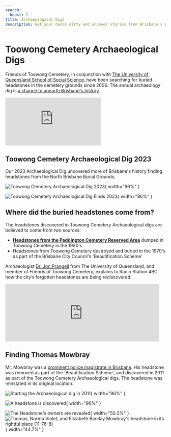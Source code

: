 ```yaml
---
search:
  boost: 2
title: Archaeological Digs
description: Get your hands dirty and uncover stories from Brisbane's past 
---
```

<!-- 
--8<-- "snippets/sem/headstones/archaeological-digs-with-event.json"
--8<-- "snippets/sem/headstones/archaeological-digs.json"
-->

# Toowong Cemetery Archaeological Digs

Friends of Toowong Cemetery, in conjunction with [The University of Queensland School of Social Science](https://social-science.uq.edu.au/undergraduate/archaeology), have been searching for buried headstones in the cemetery grounds since 2006. The annual archaeology dig is [a chance to unearth Brisbane's history](https://www.abc.net.au/news/2018-05-26/archaeology-dig-at-toowong-cemetery-a-chance-to-unearth-history/9800474). 

<!--
**Our 2024 Dig is planned for Saturday 25 May. Come along and watch the dig, or join in - make sure you wear appropriate clothing, closed shoes, and gardening gloves. We'll provide tools and instruction.**
-->

<div class="video-wrapper">
  <iframe src="https://www.youtube.com/embed/hgCx4OW69cY" title="YouTube video player" frameborder="0" allow="accelerometer; clipboard-write; encrypted-media; gyroscope; picture-in-picture" allowfullscreen></iframe>
</div> 

## Toowong Cemetery Archaeological Dig 2023 

Our 2023 Archaeological Dig uncovered more of Brisbane's history finding headstones from the North Brisbane Burial Grounds. 

![Toowong Cemetery Archaeological Dig 2023](../assets/images/digs/2023/dig-2023.jpg){ width="96%" } 

![Toowong Cemetery Archaeological Dig Finds 2023](../assets/images/digs/2023/dig-finds-2023.jpg){ width="96%" } 


## Where did the buried headstones come from?

The headstones discovered in Toowong Cemetery Archaeological digs are believed to come from two sources: 

- **[Headstones from the Paddington Cemetery Reserved Area](lost-paddington-headstones.md)** dumped in Toowong Cemetery in the 1930's
- Headstones from Toowong Cemetery destroyed and buried in the 1970's as part of the Brisbane City Council's 'Beautification Scheme'

Archaeologist [Dr. Jon Prangell](https://social-science.uq.edu.au/profile/138/jon-prangnell) from The University of Queensland, and member of Friends of Toowong Cemetery, explains to Radio Station 4BC how the city’s forgotten headstones are being rediscovered. 

<iframe src="https://omny.fm/shows/4bc-weekends-with-spencer-howson/archaeologists-unearth-forgotten-headstones-in-too/embed" width="96%" height="180" allow="autoplay; clipboard-write" frameborder="0" title="Archaeologists unearth  forgotten headstones in Toowong"></iframe>

<!--
## Headstones uncovered in Toowong Cemetery

Many headstones have been found in Toowong Cemetery Archaeological digs. 

**[See photos of our discoveries](https://www.facebook.com/pg/1871fotc/photos/?ref=page_internal)** on Facebook.

![Headstones discovered in Toowong Cemetery Archaeological digs](../assets/lost-and-found.jpg){ width="96%" } 

*<small>Headstones discovered in Toowong Cemetery Archaeological digs</small>*
-->

## Finding Thomas Mowbray

Mr. Mowbray was a [prominent police magistrate in Brisbane](https://trove.nla.gov.au/newspaper/article/82175317). His headstone was removed as part of the 'Beautification Scheme', and discovered in 2011 as part of the Toowong Cemetery Archaeological digs. The headstone was reinstated in its original location.

![Starting the Archaeological dig in 2011](../assets/images/digs/2011/fotc-2011-dig-3.jpg){ width="96%" } 

![A headstone is discovered](../assets/images/digs/2011/fotc-2011-dig-1.jpg){ width="96%" } 

![The Headstone's owners are revealed](../assets/images/digs/2011/fotc-2011-dig-6.jpg){ width="50.2%" } ![Thomas, Norma Violet, and Elizabeth Barclay Mowbray's headstone in its rightful place (11-76-8)](../assets/images/digs/2011/fotc-2011-dig-8.jpg){ width="44.7%" } 
